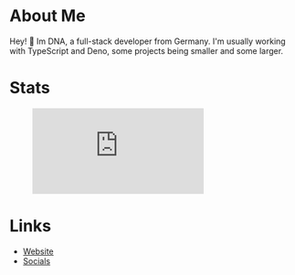 # About Me
Hey! 👋
Im DNA, a full-stack developer from Germany. I'm usually working with TypeScript and Deno, some projects being smaller and some larger. 

# Stats
<figure><embed src="https://wakatime.com/share/@1b45378b-7477-4771-8d78-8007dc6b422f/5a3bcab0-da18-4238-aeba-3623f111e9ef.svg"></embed></figure>

# Links
- [Website](https://dnascanner.de)
- [Socials](https://dnascanner.de/#socials)
